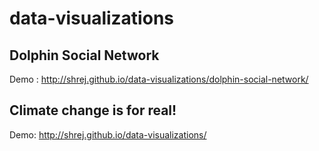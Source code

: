 # data-visualizations

## Dolphin Social Network
Demo : http://shrej.github.io/data-visualizations/dolphin-social-network/

## Climate change is for real! 
Demo: http://shrej.github.io/data-visualizations/
